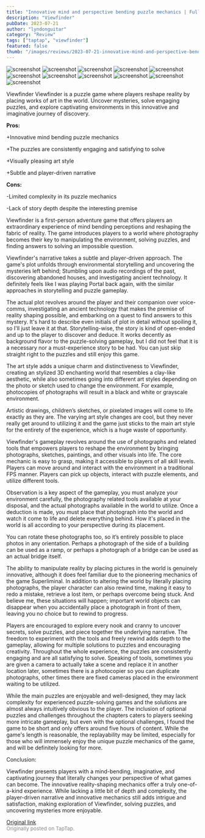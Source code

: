 ```yaml
---
title: "Innovative mind and perspective bending puzzle mechanics | Full Review - Viewfinder"
description: "Viewfinder"
pubDate: 2023-07-21
author: "lyndonguitar"
category: "Review"
tags: ["taptap", "viewfinder"]
featured: false
thumb: "/images/reviews/2023-07-21-innovative-mind-and-perspective-bending-puzzle-mechanics--full-review---viewfinder-0.avif"
---
```


<div class="gallery">
  <img src="/images/reviews/2023-07-21-innovative-mind-and-perspective-bending-puzzle-mechanics--full-review---viewfinder-0.avif" alt="screenshot" />
  <img src="/images/reviews/2023-07-21-innovative-mind-and-perspective-bending-puzzle-mechanics--full-review---viewfinder-1.avif" alt="screenshot" />
  <img src="/images/reviews/2023-07-21-innovative-mind-and-perspective-bending-puzzle-mechanics--full-review---viewfinder-2.avif" alt="screenshot" />
  <img src="/images/reviews/2023-07-21-innovative-mind-and-perspective-bending-puzzle-mechanics--full-review---viewfinder-3.avif" alt="screenshot" />
  <img src="/images/reviews/2023-07-21-innovative-mind-and-perspective-bending-puzzle-mechanics--full-review---viewfinder-4.avif" alt="screenshot" />
  <img src="/images/reviews/2023-07-21-innovative-mind-and-perspective-bending-puzzle-mechanics--full-review---viewfinder-5.avif" alt="screenshot" />
  <img src="/images/reviews/2023-07-21-innovative-mind-and-perspective-bending-puzzle-mechanics--full-review---viewfinder-6.avif" alt="screenshot" />
  <img src="/images/reviews/2023-07-21-innovative-mind-and-perspective-bending-puzzle-mechanics--full-review---viewfinder-7.avif" alt="screenshot" />
  <img src="/images/reviews/2023-07-21-innovative-mind-and-perspective-bending-puzzle-mechanics--full-review---viewfinder-8.avif" alt="screenshot" />
  <img src="/images/reviews/2023-07-21-innovative-mind-and-perspective-bending-puzzle-mechanics--full-review---viewfinder-9.avif" alt="screenshot" />
  <img src="/images/reviews/2023-07-21-innovative-mind-and-perspective-bending-puzzle-mechanics--full-review---viewfinder-10.avif" alt="screenshot" />
</div>

Viewfinder
Viewfinder is a puzzle game where players reshape reality by placing works of art in the world. Uncover mysteries, solve engaging puzzles, and explore captivating environments in this innovative and imaginative journey of discovery.


**Pros:**


+Innovative mind bending puzzle mechanics

+The puzzles are consistently engaging and satisfying to solve

+Visually pleasing art style

+Subtle and player-driven narrative


**Cons:**


-Limited complexity in its puzzle mechanics

-Lack of story depth despite the interesting premise

Viewfinder is a first-person adventure game that offers players an extraordinary experience of mind bending perceptions and reshaping the fabric of reality. The game introduces players to a world where photography becomes their key to manipulating the environment, solving puzzles, and finding answers to solving an impossible question.

Viewfinder's narrative takes a subtle and player-driven approach. The game's plot unfolds through environmental storytelling and uncovering the mysteries left behind; Stumbling upon audio recordings of the past, discovering abandoned houses, and investigating ancient technology. It definitely feels like I was playing Portal back again, with the similar approaches in storytelling and puzzle gameplay.

The actual plot revolves around the player and their companion over voice-comms, investigating an ancient technology that makes the premise of reality shaping possible, and embarking on a quest to find answers to this mystery. It's hard to describe even initials of plot in detail without spoiling it, so I'll just leave it at that. Storytelling-wise, the story is kind of open-ended and up to the player to discover and deduce. It works decently as background flavor to the puzzle-solving gameplay, but I did not feel that it is a necessary nor a must-experience story to be had. You can just skip straight right to the puzzles and still enjoy this game.

The art style adds a unique charm and distinctiveness to Viewfinder, creating an stylized 3D enchanting world that resembles a clay-like aesthetic, while also sometimes going into different art styles depending on the photo or sketch used to change the environment. For example, photocopies of photographs will result in a black and white or grayscale environment.

Artistic drawings, children’s sketches, or pixelated images will come to life exactly as they are. The varying art style changes are cool, but they never really get around to utilizing it and the game just sticks to the main art style for the entirety of the experience, which is a huge waste of opportunity.

Viewfinder's gameplay revolves around the use of photographs and related tools that empowers players to reshape the environment by bringing photographs, sketches, paintings, and other visuals into life. The core mechanic is easy to grasp, making it accessible to players of all skill levels. Players can move around and interact with the environment in a traditional FPS manner. Players can pick up objects, interact with puzzle elements, and utilize different tools.

Observation is a key aspect of the gameplay, you must analyze your environment carefully, the photography related tools available at your disposal, and the actual photographs available in the world to utilize. Once a deduction is made, you must place that photograph into the world and watch it come to life and delete everything behind. How it's placed in the world is all according to your perspective during its placement.

You can rotate these photographs too, so it’s entirely possible to place photos in any orientation. Perhaps a photograph of the side of a building can be used as a ramp, or perhaps a photograph of a bridge can be used as an actual bridge itself.

The ability to manipulate reality by placing pictures in the world is genuinely innovative, although it does feel familiar due to the pioneering mechanics of the game Superliminal. In addition to altering the world by literally placing photographs, the player character can also rewind time, making it easy to redo a mistake, retrieve a lost item, or perhaps overcome being stuck. And believe me, these situations will happen; important world objects can disappear when you accidentally place a photograph in front of them, leaving you no choice but to rewind to progress.

Players are encouraged to explore every nook and cranny to uncover secrets, solve puzzles, and piece together the underlying narrative. The freedom to experiment with the tools and freely rewind adds depth to the gameplay, allowing for multiple solutions to puzzles and encouraging creativity. Throughout the whole experience, the puzzles are consistently engaging and are all satisfying to solve. Speaking of tools, sometimes you are given a camera to actually take a scene and replace it in another location later, sometimes there is a photocopier so you can duplicate photographs, other times there are fixed cameras placed in the environment waiting to be utilized.

While the main puzzles are enjoyable and well-designed, they may lack complexity for experienced puzzle-solving games and the solutions are almost always intuitively obvious to the player. The inclusion of optional puzzles and challenges throughout the chapters caters to players seeking more intricate gameplay, but even with the optional challenges, I found the game to be short and only offers around five hours of content. While the game's length is reasonable, the replayability may be limited, especially for those who will immensely enjoy the unique puzzle mechanics of the game, and will be definitely looking for more.

Conclusion:

Viewfinder presents players with a mind-bending, imaginative, and captivating journey that literally changes your perspective of what games can become. The innovative reality-shaping mechanics offer a truly one-of-a-kind experience. While lacking a little bit of depth and complexity, the player-driven narrative and innovative mechanics still adds intrigue and satisfaction, making exploration of Viewfinder, solving puzzles, and uncovering mysteries more enjoyable.

[Original link](https://m.taptap.io/post/6032178?share_id=3ff7cafa7378&utm_medium=share&utm_source=discord)<br><span style="font-size: 0.95em; color: #888;">Originally posted on TapTap.</span>
